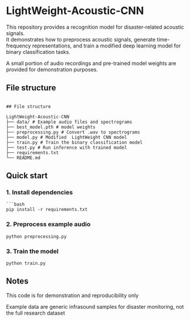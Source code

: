 # LightWeight-Acoustic-CNN
This repository provides a recognition model for disaster-related acoustic signals.  
It demonstrates how to preprocess acoustic signals, generate time-frequency representations, 
and train a modified deep learning model for binary classification tasks.  

A small portion of audio recordings and pre-trained model weights are provided 
for demonstration purposes.
## File structure
```

## File structure

LightWeight-Acoustic-CNN
├── data/ # Example audio files and spectrograms
├── best_model.pth # model weights
├── preprocessing.py # Convert .wav to spectrograms
├── model.py # Modified  LightWeight CNN model
├── train.py # Train the binary classification model
├── test.py # Run inference with trained model
├── requirements.txt
└── README.md

```

## Quick start

### 1. Install dependencies
    ```bash
    pip install -r requirements.txt

### 2. Preprocess example audio
    python preprocessing.py
### 3. Train the model
    python train.py

## Notes
This code is for demonstration and reproducibility only

Example data are generic infrasound samples for disaster monitoring, not the full research dataset

